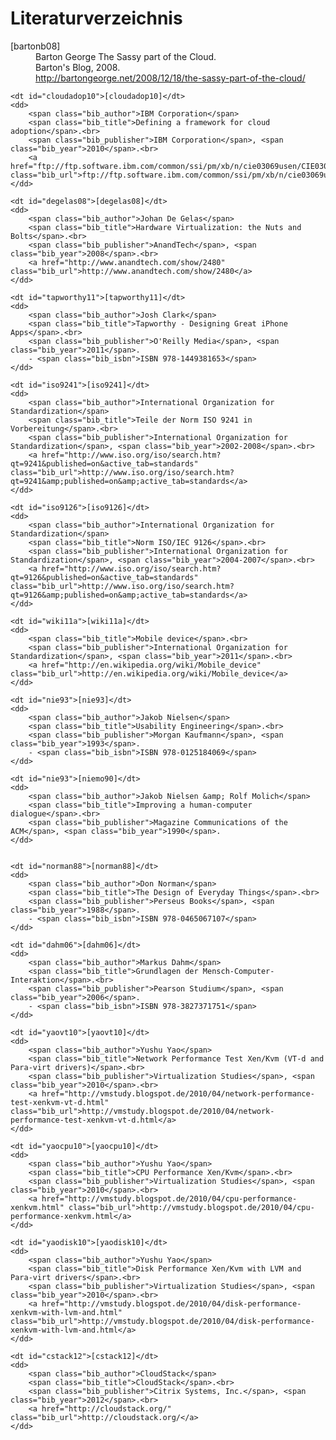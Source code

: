 # Literaturverzeichnis

<dl class="bib">
	<dt id="bartonb08">[bartonb08]</dt>
	<dd>
	    <span class="bib_author">Barton George</span>
	    <span class="bib_title">The Sassy part of the Cloud</span>.<br>
	    <span class="bib_publisher">Barton's Blog</span>, <span class="bib_year">2008</span>.<br>
	    <a href="http://bartongeorge.net/2008/12/18/the-sassy-part-of-the-cloud/" class="bib_url">http://bartongeorge.net/2008/12/18/the-sassy-part-of-the-cloud/</a>
	</dd>
	
	<dt id="cloudadop10">[cloudadop10]</dt>
	<dd>
	    <span class="bib_author">IBM Corporation</span>
	    <span class="bib_title">Defining a framework for cloud adoption</span>.<br>
	    <span class="bib_publisher">IBM Corporation</span>, <span class="bib_year">2010</span>.<br>
	    <a href="ftp://ftp.software.ibm.com/common/ssi/pm/xb/n/cie03069usen/CIE03069USEN.PDF" class="bib_url">ftp://ftp.software.ibm.com/common/ssi/pm/xb/n/cie03069usen/CIE03069USEN.PDF</a>
	</dd>
	
	<dt id="degelas08">[degelas08]</dt>
	<dd>
	    <span class="bib_author">Johan De Gelas</span>
	    <span class="bib_title">Hardware Virtualization: the Nuts and Bolts</span>.<br>
	    <span class="bib_publisher">AnandTech</span>, <span class="bib_year">2008</span>.<br>
	    <a href="http://www.anandtech.com/show/2480" class="bib_url">http://www.anandtech.com/show/2480</a>
	</dd>
	
	<dt id="tapworthy11">[tapworthy11]</dt>
	<dd>
		<span class="bib_author">Josh Clark</span>
		<span class="bib_title">Tapworthy - Designing Great iPhone Apps</span>.<br>
		<span class="bib_publisher">O'Reilly Media</span>, <span class="bib_year">2011</span>.
		- <span class="bib_isbn">ISBN 978-1449381653</span>
	</dd>

	<dt id="iso9241">[iso9241]</dt>
	<dd>
	    <span class="bib_author">International Organization for Standardization</span>
	    <span class="bib_title">Teile der Norm ISO 9241 in Vorbereitung</span>.<br>
	    <span class="bib_publisher">International Organization for Standardization</span>, <span class="bib_year">2002-2008</span>.<br>
	    <a href="http://www.iso.org/iso/search.htm?qt=9241&published=on&active_tab=standards" class="bib_url">http://www.iso.org/iso/search.htm?qt=9241&amp;published=on&amp;active_tab=standards</a>
	</dd>

	<dt id="iso9126">[iso9126]</dt>
	<dd>
	    <span class="bib_author">International Organization for Standardization</span>
	    <span class="bib_title">Norm ISO/IEC 9126</span>.<br>
	    <span class="bib_publisher">International Organization for Standardization</span>, <span class="bib_year">2004-2007</span>.<br>
	    <a href="http://www.iso.org/iso/search.htm?qt=9126&published=on&active_tab=standards" class="bib_url">http://www.iso.org/iso/search.htm?qt=9126&amp;published=on&amp;active_tab=standards</a>
	</dd>

	<dt id="wiki11a">[wiki11a]</dt>
	<dd>
	    <span class="bib_title">Mobile device</span>.<br>
	    <span class="bib_publisher">International Organization for Standardization</span>, <span class="bib_year">2011</span>.<br>
	    <a href="http://en.wikipedia.org/wiki/Mobile_device" class="bib_url">http://en.wikipedia.org/wiki/Mobile_device</a>
	</dd>

	<dt id="nie93">[nie93]</dt>
	<dd>
		<span class="bib_author">Jakob Nielsen</span>
		<span class="bib_title">Usability Engineering</span>.<br>
		<span class="bib_publisher">Morgan Kaufmann</span>, <span class="bib_year">1993</span>.
		- <span class="bib_isbn">ISBN 978-0125184069</span>
	</dd>	

	<dt id="nie93">[niemo90]</dt>
	<dd>
		<span class="bib_author">Jakob Nielsen &amp; Rolf Molich</span>
		<span class="bib_title">Improving a human-computer dialogue</span>.<br>
		<span class="bib_publisher">Magazine Communications of the ACM</span>, <span class="bib_year">1990</span>.
	</dd>	


	<dt id="norman88">[norman88]</dt>
	<dd>
		<span class="bib_author">Don Norman</span>
		<span class="bib_title">The Design of Everyday Things</span>.<br>
		<span class="bib_publisher">Perseus Books</span>, <span class="bib_year">1988</span>.
		- <span class="bib_isbn">ISBN 978-0465067107</span>
	</dd>	

	<dt id="dahm06">[dahm06]</dt>
	<dd>
		<span class="bib_author">Markus Dahm</span>
		<span class="bib_title">Grundlagen der Mensch-Computer-Interaktion</span>.<br>
		<span class="bib_publisher">Pearson Studium</span>, <span class="bib_year">2006</span>.
		- <span class="bib_isbn">ISBN 978-3827371751</span>
	</dd>
	
	<dt id="yaovt10">[yaovt10]</dt>
	<dd>
	    <span class="bib_author">Yushu Yao</span>
	    <span class="bib_title">Network Performance Test Xen/Kvm (VT-d and Para-virt drivers)</span>.<br>
	    <span class="bib_publisher">Virtualization Studies</span>, <span class="bib_year">2010</span>.<br>
	    <a href="http://vmstudy.blogspot.de/2010/04/network-performance-test-xenkvm-vt-d.html" class="bib_url">http://vmstudy.blogspot.de/2010/04/network-performance-test-xenkvm-vt-d.html</a>
	</dd>

	<dt id="yaocpu10">[yaocpu10]</dt>
	<dd>
	    <span class="bib_author">Yushu Yao</span>
	    <span class="bib_title">CPU Performance Xen/Kvm</span>.<br>
	    <span class="bib_publisher">Virtualization Studies</span>, <span class="bib_year">2010</span>.<br>
	    <a href="http://vmstudy.blogspot.de/2010/04/cpu-performance-xenkvm.html" class="bib_url">http://vmstudy.blogspot.de/2010/04/cpu-performance-xenkvm.html</a>
	</dd>
	
	<dt id="yaodisk10">[yaodisk10]</dt>
	<dd>
	    <span class="bib_author">Yushu Yao</span>
	    <span class="bib_title">Disk Performance Xen/Kvm with LVM and Para-virt drivers</span>.<br>
	    <span class="bib_publisher">Virtualization Studies</span>, <span class="bib_year">2010</span>.<br>
	    <a href="http://vmstudy.blogspot.de/2010/04/disk-performance-xenkvm-with-lvm-and.html" class="bib_url">http://vmstudy.blogspot.de/2010/04/disk-performance-xenkvm-with-lvm-and.html</a>
	</dd>

	<dt id="cstack12">[cstack12]</dt>
	<dd>
	    <span class="bib_author">CloudStack</span>
	    <span class="bib_title">CloudStack</span>.<br>
	    <span class="bib_publisher">Citrix Systems, Inc.</span>, <span class="bib_year">2012</span>.<br>
	    <a href="http://cloudstack.org/" class="bib_url">http://cloudstack.org/</a>
	</dd>

	
</dl>

